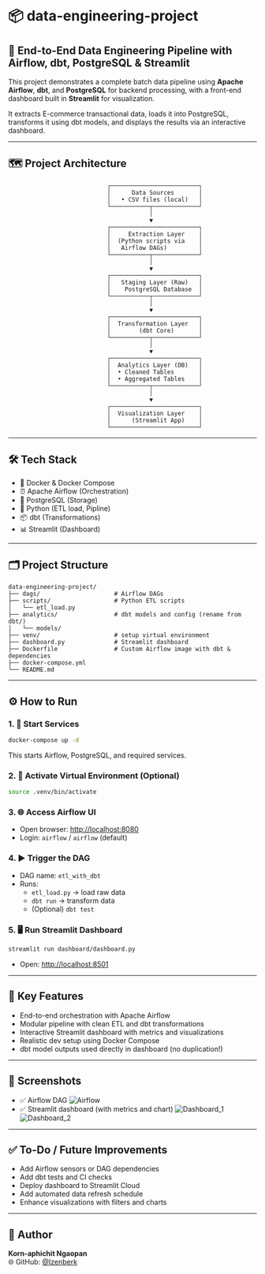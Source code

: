 # 📦 data-engineering-project

## 🚀 End-to-End Data Engineering Pipeline with Airflow, dbt, PostgreSQL & Streamlit

This project demonstrates a complete batch data pipeline using **Apache Airflow**, **dbt**, and **PostgreSQL** for backend processing, with a front-end dashboard built in **Streamlit** for visualization.

It extracts E-commerce transactional data, loads it into PostgreSQL, transforms it using dbt models, and displays the results via an interactive dashboard.

---

## 🗺️ Project Architecture
                                ┌─────────────────────────┐
                                │      Data Sources       │
                                │   • CSV files (local)   │
                                └───────────┬─────────────┘
                                            │
                                            ▼
                                ┌─────────────────────────┐
                                │     Extraction Layer    │
                                │  (Python scripts via    │
                                │   Airflow DAGs)         │
                                └───────────┬─────────────┘
                                            │
                                            ▼
                                ┌─────────────────────────┐
                                │   Staging Layer (Raw)   │
                                │    PostgreSQL Database  │
                                └───────────┬─────────────┘
                                            │
                                            ▼
                                ┌─────────────────────────┐
                                │  Transformation Layer   │
                                │        (dbt Core)       │
                                └───────────┬─────────────┘
                                            │
                                            ▼
                                ┌─────────────────────────┐
                                │  Analytics Layer (DB)   │
                                │  • Cleaned Tables       │
                                │  • Aggregated Tables    │
                                └───────────┬─────────────┘
                                            │
                                            ▼
                                ┌─────────────────────────┐
                                │  Visualization Layer    │
                                │      (Streamlit App)    │
                                └─────────────────────────┘


---

## 🛠️ Tech Stack

- 🐳 Docker & Docker Compose
- ⏰ Apache Airflow (Orchestration)
- 🐘 PostgreSQL (Storage)
- 🐍 Python (ETL load, Pipline)
- 📦 dbt (Transformations)
- 📊 Streamlit (Dashboard)

---

## 🗂️ Project Structure

```
data-engineering-project/
├── dags/                     # Airflow DAGs
├── scripts/                  # Python ETL scripts
│   └── etl_load.py
├── analytics/                # dbt models and config (rename from dbt/)
│   └── models/
├── venv/                     # setup virtual environment
├── dashboard.py              # Streamlit dashboard
├── Dockerfile                # Custom Airflow image with dbt & dependencies          
├── docker-compose.yml
└── README.md
```

---

## ⚙️ How to Run

### 1. 🐳 Start Services

```bash
docker-compose up -d
```

This starts Airflow, PostgreSQL, and required services.

### 2. 🧪 Activate Virtual Environment (Optional)

```bash
source .venv/bin/activate
```

### 3. 🌐 Access Airflow UI

- Open browser: [http://localhost:8080](http://localhost:8080)
- Login: `airflow` / `airflow` (default)

### 4. ▶️ Trigger the DAG

- DAG name: `etl_with_dbt`
- Runs:
  - `etl_load.py` → load raw data
  - `dbt run` → transform data
  - (Optional) `dbt test`

### 5. 🖥️ Run Streamlit Dashboard

```bash
streamlit run dashboard/dashboard.py
```

- Open: [http://localhost:8501](http://localhost:8501)

---

## 🧠 Key Features

- End-to-end orchestration with Apache Airflow
- Modular pipeline with clean ETL and dbt transformations
- Interactive Streamlit dashboard with metrics and visualizations
- Realistic dev setup using Docker Compose
- dbt model outputs used directly in dashboard (no duplication!)

---

## 📸 Screenshots

- ✅ Airflow DAG
  ![Airflow](https://github.com/user-attachments/assets/f3bb32a5-8452-449c-8048-c3ab41bc9555)
- ✅ Streamlit dashboard (with metrics and chart)
  ![Dashboard_1](https://github.com/user-attachments/assets/eaeaeede-93b1-4c29-8366-47194e2abdf8)
  ![Dashboard_2](https://github.com/user-attachments/assets/415a4bc0-969b-40d1-b79c-47ea123f4481)

---

## ✅ To-Do / Future Improvements

- Add Airflow sensors or DAG dependencies
- Add dbt tests and CI checks
- Deploy dashboard to Streamlit Cloud
- Add automated data refresh schedule
- Enhance visualizations with filters and charts





---

## 👤 Author

**Korn-aphichit Ngaopan**\
🌐 GitHub: [@Izenberk](https://github.com/Izenberk)
